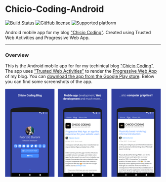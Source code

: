 # Chicio-Coding-Android

[![Build Status](https://travis-ci.org/chicio/Chicio-Coding-Android.svg?branch=master)](https://travis-ci.org/chicio/Chicio-Coding-Android)
[![GitHub license](https://img.shields.io/badge/license-MIT-blue.svg)](https://github.com/chicio/Chicio-Coding-Android/blob/master/LICENSE.md)
![Supported platform](https://img.shields.io/badge/platform-android-orange.svg)

Android mobile app for my blog ["Chicio Coding"](https://www.fabrizioduroni.it/ "chicio coding"). Created using Trusted
Web Activities
and Progressive Web App.

***

### Overview

This is the Android mobile app for for my techinical blog ["Chicio Coding"](https://www.fabrizioduroni.it/). The app
uses ["Trusted Web Activities"](https://developers.google.com/web/updates/2019/02/using-twa "trusted web activities") to
 render the [Progressive Web App](https://developers.google.com/web/progressive-web-apps/) of my blog. You can [download
 the app from the Google Play store](https://play.google.com/store/apps/details?id=it.chicio.chiciocoding "pwa google
 play store").
 Below you can find some screenshots of the app.

 ![App Screenshot](https://raw.githubusercontent.com/chicio/Chicio-Coding-Android/master/screenshots/app-screenshots.png)
